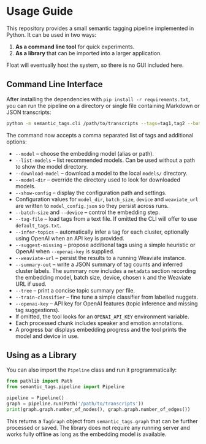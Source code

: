 # Usage Guide

This repository provides a small semantic tagging pipeline implemented in Python.
It can be used in two ways:

1. **As a command line tool** for quick experiments.
2. **As a library** that can be imported into a larger application.

Float will eventually host the system, so there is no GUI included here.

## Command Line Interface

After installing the dependencies with `pip install -r requirements.txt`,
you can run the pipeline on a directory or single file containing
Markdown or JSON transcripts:

```bash
python -m semantic_tags.cli /path/to/transcripts --tags=tag1,tag2 --batch-size 16 --summary-out summary.json
```

The command now accepts a comma separated list of tags and additional options:

- `--model` – choose the embedding model (alias or path).
- `--list-models` – list recommended models. Can be used without a path to show the model directory.
- `--download-model` – download a model to the local `models/` directory.
- `--model-dir` – override the directory used to look for downloaded models.
- `--show-config` – display the configuration path and settings.
- Configuration values for `model_dir`, `batch_size`, `device` and `weaviate_url` are written to `model_config.json` so they persist across runs.
- `--batch-size` and `--device` – control the embedding step.
- `--tag-file` – load tags from a text file. If omitted the CLI will offer to use `default_tags.txt`.
- `--infer-topics` – automatically infer a tag for each cluster, optionally using OpenAI when an API key is provided.
- `--suggest-missing` – propose additional tags using a simple heuristic or OpenAI when `--openai-key` is supplied.
- `--weaviate-url` – persist the results to a running Weaviate instance.
- `--summary-out` – write a JSON summary of tag counts and inferred cluster labels.
  The summary now includes a `metadata` section recording the embedding model,
  batch size, device, chosen `k` and the Weaviate URL if used.
- `--tree` – print a concise topic summary per file.
- `--train-classifier` – fine tune a simple classifier from labelled nuggets.
- `--openai-key` – API key for OpenAI features (topic inference and missing tag suggestions).
- If omitted, the tool looks for an `OPENAI_API_KEY` environment variable.
- Each processed chunk includes speaker and emotion annotations.
- A progress bar displays embedding progress and the tool prints the model and device in use.

## Using as a Library

You can also import the `Pipeline` class and run it programmatically:

```python
from pathlib import Path
from semantic_tags.pipeline import Pipeline

pipeline = Pipeline()
graph = pipeline.run(Path('/path/to/transcripts'))
print(graph.graph.number_of_nodes(), graph.graph.number_of_edges())
```

This returns a `TagGraph` object from `semantic_tags.graph` that can be further
processed or saved. The library does not require any running server and works
fully offline as long as the embedding model is available.
